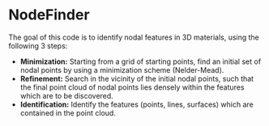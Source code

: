 # NodeFinder

The goal of this code is to identify nodal features in 3D materials, using the following 3 steps:

* **Minimization:** Starting from a grid of starting points, find an initial set of nodal points by using a minimization scheme (Nelder-Mead).
* **Refinement:** Search in the vicinity of the initial nodal points, such that the final point cloud of nodal points lies densely within the features which are to be discovered.
* **Identification:** Identify the features (points, lines, surfaces) which are contained in the point cloud.
